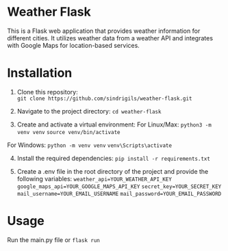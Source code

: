 # Weather Flask

This is a Flask web application that provides weather information for different cities. It utilizes weather data from a weather API and integrates with Google Maps for location-based services.

# Installation

1. Clone this repository:
   <br />
   `git clone https://github.com/sindrigils/weather-flask.git`

3. Navigate to the project directory:
   `cd weather-flask`

4. Create and activate a virtual environment:
   For Linux/Max:
   `python3 -m venv venv`
   `source venv/bin/activate`

For Windows:
`python -m venv venv`
`venv\Scripts\activate`

4. Install the required dependencies:
   `pip install -r requirements.txt`

5. Create a .env file in the root directory of the project and provide the following variables:
   `weather_api=YOUR_WEATHER_API_KEY`
   `google_maps_api=YOUR_GOOGLE_MAPS_API_KEY`
   `secret_key=YOUR_SECRET_KEY`
   `mail_username=YOUR_EMAIL_USERNAME`
   `mail_password=YOUR_EMAIL_PASSWORD`

# Usage

Run the main.py file
or `flask run`
